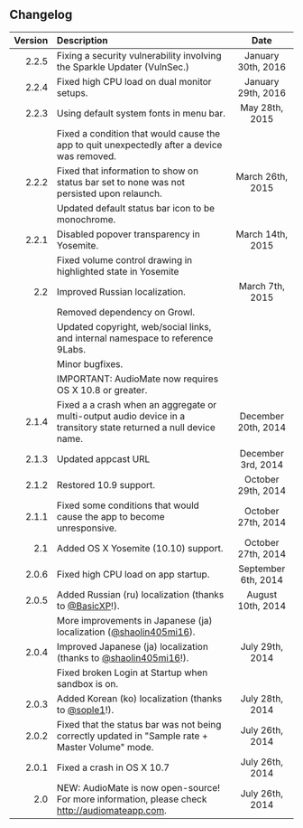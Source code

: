 ## Changelog

| Version       | Description   | Date     |
| -------------:|:------------- |:--------:|
| 2.2.5         | Fixing a security vulnerability involving the Sparkle Updater (VulnSec.)| January 30th, 2016|
| 2.2.4         | Fixed high CPU load on dual monitor setups.| January 29th, 2016|
| 2.2.3         | Using default system fonts in menu bar.| May 28th, 2015|
|               | Fixed a condition that would cause the app to quit unexpectedly after a device was removed.||
| 2.2.2         | Fixed that information to show on status bar set to none was not persisted upon relaunch.| March 26th, 2015|
|               | Updated default status bar icon to be monochrome.||
| 2.2.1         | Disabled popover transparency in Yosemite.| March 14th, 2015|
|               | Fixed volume control drawing in highlighted state in Yosemite||
| 2.2           | Improved Russian localization.| March 7th, 2015|
|               | Removed dependency on Growl.||
|               | Updated copyright, web/social links, and internal namespace to reference 9Labs. ||
|               | Minor bugfixes.||
|               | IMPORTANT: AudioMate now requires OS X 10.8 or greater.||
| 2.1.4         | Fixed a a crash when an aggregate or multi-output audio device in a transitory state returned a null device name.| December 20th, 2014|
| 2.1.3         | Updated appcast URL | December 3rd, 2014|
| 2.1.2         | Restored 10.9 support.| October 29th, 2014|
| 2.1.1         | Fixed some conditions that would cause the app to become unresponsive.| October 27th, 2014|
| 2.1           | Added OS X Yosemite (10.10) support.| October 27th, 2014|
| 2.0.6         | Fixed high CPU load on app startup. | September 6th, 2014|
| 2.0.5         | Added Russian (ru) localization (thanks to [@BasicXP](https://github.com/BasicXP)!). | August 10th, 2014|
|               | More improvements in Japanese (ja) localization ([@shaolin405mi16](https://github.com/shaolin405mi16)). ||
| 2.0.4         | Improved Japanese (ja) localization (thanks to [@shaolin405mi16](https://github.com/shaolin405mi16)!). | July 29th, 2014|
|               | Fixed broken Login at Startup when sandbox is on. ||
| 2.0.3         | Added Korean (ko) localization (thanks to [@sople1](https://github.com/sople1)!). | July 28th, 2014|
| 2.0.2         | Fixed that the status bar was not being correctly updated in "Sample rate + Master Volume" mode. | July 26th, 2014|
| 2.0.1         | Fixed a crash in OS X 10.7 | July 26th, 2014|
| 2.0           | NEW: AudioMate is now open-source! For more information, please check http://audiomateapp.com. | July 26th, 2014|
